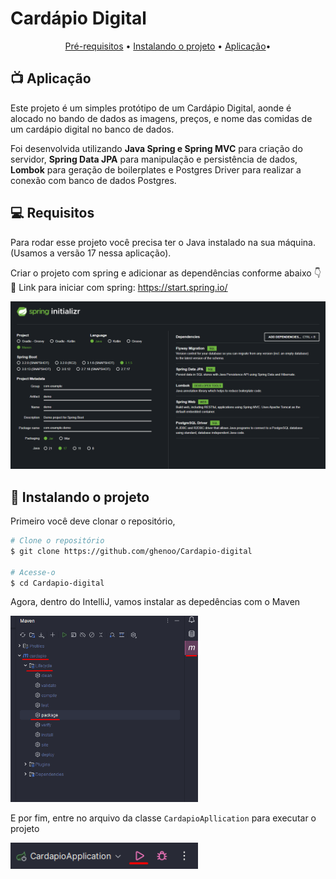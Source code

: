 <h1>Cardápio Digital</h1>

<p align="center">
  <a href="#pre-requisites">Pré-requisitos</a> •
  <a href="#how-to-use">Instalando o projeto</a> •
  <a href="#application">Aplicação</a>•
</p>

<h2 id="application">📺 Aplicação</h2>
Este projeto é um simples protótipo de um Cardápio Digital, aonde é alocado no bando de dados as imagens, preços, e nome das comidas de um cardápio digital no banco de dados.

Foi desenvolvida utilizando **Java Spring e Spring MVC** para criação do servidor, **Spring Data JPA** para manipulação e persistência de dados, **Lombok** para geração de boilerplates e Postgres Driver para realizar a conexão com banco de dados Postgres.

<h2 id="pre-requisites">💻 Requisitos</h2> 

Para rodar esse projeto você precisa ter o Java instalado na sua máquina. (Usamos a versão 17 nessa aplicação).
<br>

Criar o projeto com spring e adicionar as dependências conforme abaixo 👇
📎 Link para iniciar com spring: https://start.spring.io/

<img width="850px" src="./.github/spring.png">

<h2 id="how-to-use"> 🚀 Instalando o projeto</h2>

Primeiro você deve clonar o repositório,

```bash
# Clone o repositório
$ git clone https://github.com/ghenoo/Cardapio-digital

# Acesse-o
$ cd Cardapio-digital
```

Agora, dentro do IntelliJ, vamos instalar as depedências com o Maven

<img width="300px" src="./.github/instalar-depend.png">

E por fim, entre no arquivo da classe `CardapioApllication` para executar o projeto

<img width="300px" src="./.github/executar.png">


